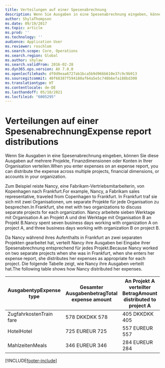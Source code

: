 ```yaml
---
title: Verteilungen auf einer Spesenabrechnung
description: Wenn Sie Ausgaben in eine Spesenabrechnung eingeben, können Sie diese Ausgaben auf mehrere Projekte, juristische Personen oder Konten in Ihrer Organisation verteilen.
author: ShylaThompson
ms.date: 09/19/2017
ms.topic: article
ms.prod: ''
ms.technology: ''
audience: Application User
ms.reviewer: roschlom
ms.search.scope: Core, Operations
ms.search.region: Global
ms.author: shylaw
ms.search.validFrom: 2016-02-28
ms.dyn365.ops.version: AX 7.0.0
ms.openlocfilehash: df0d9eaa6727ab1bca5b9d966b610e37c9c9b913
ms.sourcegitcommit: 40f68387f594180af64a5e5c748b6efa188bd300
ms.translationtype: HT
ms.contentlocale: de-DE
ms.lasthandoff: 05/10/2021
ms.locfileid: "6005295"
---
```

# <a name="expense-report-distributions"></a><span data-ttu-id="573d0-103">Verteilungen auf einer Spesenabrechnung</span><span class="sxs-lookup"><span data-stu-id="573d0-103">Expense report distributions</span></span>

<span data-ttu-id="573d0-104">Wenn Sie Ausgaben in eine Spesenabrechnung eingeben, können Sie diese Ausgaben auf mehrere Projekte, Finanzdimensionen oder Konten in Ihrer Organisation verteilen.</span><span class="sxs-lookup"><span data-stu-id="573d0-104">When you enter expenses on an expense report, you can distribute the expense across multiple projects, financial dimensions, or accounts in your organization.</span></span>

<span data-ttu-id="573d0-105">Zum Beispiel reiste Nancy, eine Fabrikam-Vertriebsmitarbeiterin, von Kopenhagen nach Frankfurt.</span><span class="sxs-lookup"><span data-stu-id="573d0-105">For example, Nancy, a Fabrikam sales representative, traveled from Copenhagen to Frankfurt.</span></span> <span data-ttu-id="573d0-106">In Frankfurt traf sie sich mit zwei Organisationen, um separate Projekte für jede Organisation zu besprechen.</span><span class="sxs-lookup"><span data-stu-id="573d0-106">In Frankfurt, she met with two organizations to discuss separate projects for each organization.</span></span> <span data-ttu-id="573d0-107">Nancy arbeitete sieben Werktage mit Organisation A an Projekt A und drei Werktage mit Organisation B an Projekt B.</span><span class="sxs-lookup"><span data-stu-id="573d0-107">Nancy spent seven business days working with organization A on project A, and three business days working with organization B on project B.</span></span>

<span data-ttu-id="573d0-108">Da Nancy während ihres Aufenthalts in Frankfurt an zwei separaten Projekten gearbeitet hat, verteilt Nancy ihre Ausgaben bei Eingabe ihrer Spesenabrechnung entsprechend für jedes Projekt.</span><span class="sxs-lookup"><span data-stu-id="573d0-108">Because Nancy worked on two separate projects when she was in Frankfurt, when she enters her expense report, she distributes her expenses as appropriate for each project.</span></span> <span data-ttu-id="573d0-109">Die folgende Tabelle zeigt, wie Nancy ihre Ausgaben verteilt hat.</span><span class="sxs-lookup"><span data-stu-id="573d0-109">The following table shows how Nancy distributed her expenses.</span></span>


| <span data-ttu-id="573d0-110">Ausgabentyp</span><span class="sxs-lookup"><span data-stu-id="573d0-110">Expense type</span></span> | <span data-ttu-id="573d0-111">Gesamter Ausgabenbetrag</span><span class="sxs-lookup"><span data-stu-id="573d0-111">Total expense amount</span></span>|<span data-ttu-id="573d0-112">An Projekt A verteilter Betrag</span><span class="sxs-lookup"><span data-stu-id="573d0-112">Amount distributed to project A</span></span>| <span data-ttu-id="573d0-113">An Projekt B verteilter Betrag</span><span class="sxs-lookup"><span data-stu-id="573d0-113">Amount distributed to project B</span></span> |
|--------------|---------------------|-------------------------------|---------------------------------|
|<span data-ttu-id="573d0-114">Zugfahrkosten</span><span class="sxs-lookup"><span data-stu-id="573d0-114">Train fare</span></span>   |<span data-ttu-id="573d0-115">578 DKK</span><span class="sxs-lookup"><span data-stu-id="573d0-115">DKK 578</span></span>              |<span data-ttu-id="573d0-116">405 DKK</span><span class="sxs-lookup"><span data-stu-id="573d0-116">DKK 405</span></span>                        |<span data-ttu-id="573d0-117">173 DKK</span><span class="sxs-lookup"><span data-stu-id="573d0-117">DKK 173</span></span>                          |
|<span data-ttu-id="573d0-118">Hotel</span><span class="sxs-lookup"><span data-stu-id="573d0-118">Hotel</span></span>         |<span data-ttu-id="573d0-119">725 EUR</span><span class="sxs-lookup"><span data-stu-id="573d0-119">EUR 725</span></span>              |<span data-ttu-id="573d0-120">557 EUR</span><span class="sxs-lookup"><span data-stu-id="573d0-120">EUR 557</span></span>                        |<span data-ttu-id="573d0-121">168 EUR</span><span class="sxs-lookup"><span data-stu-id="573d0-121">EUR 168</span></span>                          |
|<span data-ttu-id="573d0-122">Mahlzeiten</span><span class="sxs-lookup"><span data-stu-id="573d0-122">Meals</span></span>         |<span data-ttu-id="573d0-123">346 EUR</span><span class="sxs-lookup"><span data-stu-id="573d0-123">EUR 346</span></span>              |<span data-ttu-id="573d0-124">284 EUR</span><span class="sxs-lookup"><span data-stu-id="573d0-124">EUR 284</span></span>                        |<span data-ttu-id="573d0-125">62 EUR</span><span class="sxs-lookup"><span data-stu-id="573d0-125">EUR 62</span></span>                           |



[!INCLUDE[footer-include](../includes/footer-banner.md)]